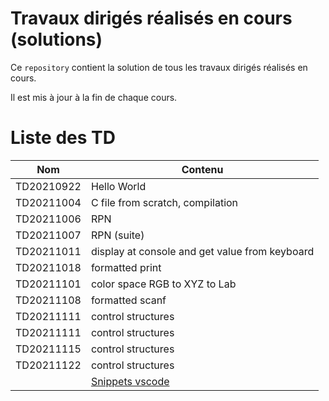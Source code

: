 # Travaux dirigés réalisés en cours (solutions)

Ce `repository` contient la solution de tous les travaux dirigés réalisés en cours.

Il est mis à jour à la fin de chaque cours.

# Liste des TD

| Nom | Contenu |
|---|---|
|TD20210922| Hello World |
|TD20211004| C file from scratch, compilation |
|TD20211006| RPN |
|TD20211007| RPN (suite) |
|TD20211011| display at console and get value from keyboard	|
|TD20211018| formatted print |
|TD20211101| color space RGB to XYZ to Lab |
|TD20211108| formatted scanf |
|TD20211111| control structures |
|TD20211111| control structures |
|TD20211115| control structures |
|TD20211122| control structures |
|| [Snippets vscode](https://code.visualstudio.com/docs/editor/userdefinedsnippets)|
